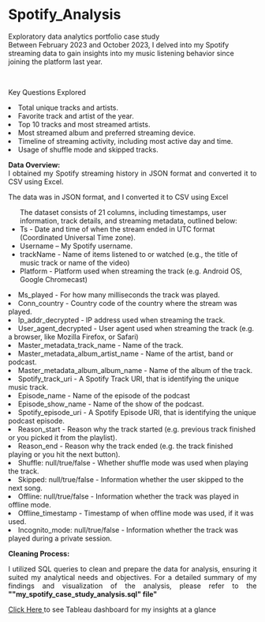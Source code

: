 # Spotify_Analysis
<p> Exploratory data analytics portfolio case study <br>
Between February 2023 and October 2023, I delved into my Spotify streaming data to gain insights into my music listening behavior since joining the platform last year.</P> <br>
 <p> 
    <ul">
          Key Questions Explored
          <li>Total unique tracks and artists.</li>
          <li>Favorite track and artist of the year.</li>
          <li>Top 10 tracks and most streamed artists.</li>
          <li>Most streamed album and preferred streaming device.</li>
          <li>Timeline of streaming activity, including most active day and time.</li>
          <li>Usage of shuffle mode and skipped tracks.</li>
 </ul>
  </p>                                                                                                                                     
<p style="text-align: justify;"><strong>Data Overview:</strong> 
          <br> I obtained my Spotify streaming history in JSON format and converted it to CSV using Excel. 
        </p>
        <p style="text-align: justify;"> The data was in JSON format, and I 
          converted it to CSV using Excel
        </p>  
        <ul class="after-boat-list">
          The dataset consists of 21 columns, including timestamps, user information, track details, and streaming metadata, outlined below:
        <li>Ts - Date and time of when the stream ended in UTC format (Coordinated Universal Time zone).</li>
         <li>Username – My Spotify username.</li>
        <li>trackName - Name of items listened to or watched (e.g., the title 
            of music track or name of the video)</li>
        <li>Platform - Platform used when streaming the track (e.g. Android OS, Google Chromecast)</li>
        </ul>
         <li>Ms_played - For how many milliseconds the track was played.</li>
        </ul>
         <li>Conn_country - Country code of the country where the stream was played.</li>
        </ul>
         <li>Ip_addr_decrypted - IP address used when streaming the track.</li>
        </ul>
         <li>User_agent_decrypted - User agent used when streaming the track (e.g. a browser, like Mozilla Firefox, or Safari)</li>
        </ul>
         <li>Master_metadata_track_name - Name of the track.</li>
        </ul>
         <li>Master_metadata_album_artist_name - Name of the artist, band or podcast.</li>
        </ul>
         <li>Master_metadata_album_album_name - Name of the album of the track.</li>
        </ul>
         <li>Spotify_track_uri - A Spotify Track URI, that is identifying the unique music track.</li>
        </ul>
         <li>	Episode_name - Name of the episode of the podcast</li>
        </ul>
         <li>	Episode_show_name - Name of the show of the podcast.</li>
        </ul>
         <li>Spotify_episode_uri - A Spotify Episode URI, that is identifying the unique podcast episode.</li>
        </ul>
         <li>Reason_start - Reason why the track started (e.g. previous track finished or you picked it from the playlist).</li>
        </ul>
         <li>	Reason_end - Reason why the track ended (e.g. the track finished playing or you hit the next button).</li>
        </ul>
         <li>Shuffle: null/true/false - Whether shuffle mode was used when playing the track.</li>
        </ul>
         <li>Skipped: null/true/false - Information whether the user skipped to the next song.</li>
        </ul>
         <li>Offline: null/true/false - Information whether the track was played in offline mode.</li>
        </ul>
         <li>Offline_timestamp - Timestamp of when offline mode was used, if it was used.</li>
        </ul>
         <li>Incognito_mode: null/true/false - Information whether the track was played during a private session.</li>
  </ul>
  </p>   
        <p style="text-align: justify;"><strong> Cleaning Process: </strong> 
        <p style="text-align: justify;">
         I utilized SQL queries to clean and prepare the data for analysis, ensuring it suited my analytical needs and objectives. For a detailed summary of my findings and visualization of the analysis, please refer to the <strong>""my_spotify_case_study_analysis.sql" file"</strong> 
        </p>
                                                                      <p>       
<a href="https://public.tableau.com/app/profile/mgbecheta.paschal/viz/SPOTIFYSTREAMINGHISTORYDASHBOARD/Dashboard3?publish=yes" target="_blank">Click Here </a> to see Tableau dashboard for my insights at a glance 
 <p> 
